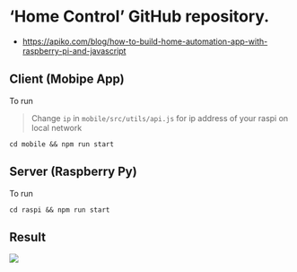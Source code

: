 # ‘Home Control’ GitHub repository.

- https://apiko.com/blog/how-to-build-home-automation-app-with-raspberry-pi-and-javascript 

## Client (Mobipe App)

To run 
> Change `ip` in `mobile/src/utils/api.js` for ip address of your raspi on local network
 ```
 cd mobile && npm run start
 ``` 


## Server (Raspberry Py)

To run 
 ```
 cd raspi && npm run start
 ``` 

## Result

![](https://github.com/VolodymyrTymets/home-controll/blob/master/res.gif?raw=true)

